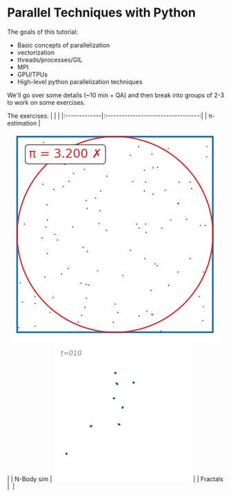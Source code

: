 # Parallel Techniques with Python

The goals of this tutorial:
- Basic concepts of parallelization
- vectorization
- threads/processes/GIL
- MPI
- GPU/TPUs
- High-level python parallelization techniques

We'll go over some details (~10 min + QA) and then break into groups of 2-3 to work on some exercises.


The exercises:
|              |                                    |
|:-------------|:----------------------------------:|
| π-estimation |  ![](excercises/pi_estimation.gif)  |
| N-Body sim   | ![](excercises/out_nb_np/orbit.gif) |
| Fractals     | ![]() |